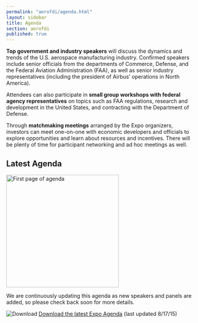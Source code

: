 ```yaml
---
permalink: "aerofdi/agenda.html"
layout: sidebar
title: Agenda
section: aerofdi
published: true
---
```


**Top government and industry speakers** will discuss the dynamics and trends of the U.S. aerospace manufacturing industry. Confirmed speakers include senior officials from the departments of Commerce, Defense, and the Federal Aviation Administration (FAA), as well as senior industry representatives (including the president of Airbus’ operations in North America).

Attendees can also participate in **small group workshops with federal agency representatives** on topics such as FAA regulations, research and development in the United States, and contracting with the Department of Defense.

Through **matchmaking meetings** arranged by the Expo organizers, investors can meet one-on-one with economic developers and officials to explore opportunities and learn about resources and incentives. There will be plenty of time for participant networking and ad hoc meetings as well.

## Latest Agenda

<span class="imgleft"><a href="https://www.dropbox.com/s/paxx6jcp2h8qhuh/Agenda%2008%2017%2015%20-%20National%20Aerospace%20FDI%20Expo.pdf?dl=1"><img src="http://selectusa.commerce.gov/documents/AeroFDI_Agenda_08_17_15_Page_1.jpg" alt="First page of agenda" height="300"></a></span>

We are continuously updating this agenda as new speakers and panels are added, so please check back soon for more details.

![Download](https://google.github.io/material-design-icons/action/svg/design/ic_get_app_24px.svg "Download") [Download the latest Expo Agenda](https://www.dropbox.com/s/paxx6jcp2h8qhuh/Agenda%2008%2017%2015%20-%20National%20Aerospace%20FDI%20Expo.pdf?dl=1) (last updated 8/17/15)

